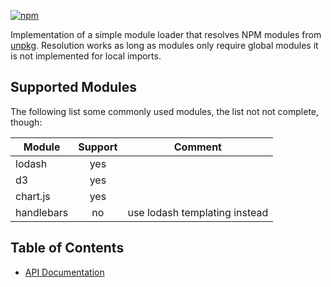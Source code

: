 [![npm](https://img.shields.io/npm/v/@acoustic-content-sdk/module-loader.svg?style=flat-square)](https://www.npmjs.com/package/@acoustic-content-sdk/module-loader)

Implementation of a simple module loader that resolves NPM modules from [unpkg](https://unpkg.com/). Resolution works as long as modules only require global modules it is not implemented for local imports.

## Supported Modules

The following list some commonly used modules, the list not not complete, though:

| Module     | Support | Comment                       |
| ---------- | :-----: | ----------------------------- |
| lodash     |   yes   |                               |
| d3         |   yes   |                               |
| chart.js   |   yes   |                               |
| handlebars |   no    | use lodash templating instead |

## Table of Contents

- [API Documentation](./markdown/module-loader.md)
